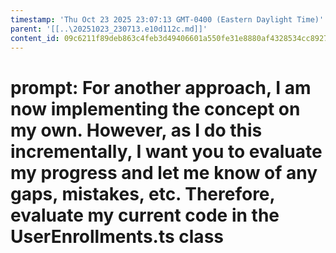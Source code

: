 ```yaml
---
timestamp: 'Thu Oct 23 2025 23:07:13 GMT-0400 (Eastern Daylight Time)'
parent: '[[..\20251023_230713.e10d112c.md]]'
content_id: 09c6211f89deb863c4feb3d49406601a550fe31e8880af4328534cc8927d63b5
---
```


# prompt: For another approach, I am now implementing the concept on my own. However, as I do this incrementally, I want you to evaluate my progress and let me know of any gaps, mistakes, etc. Therefore, evaluate my current code in the UserEnrollments.ts class
